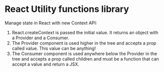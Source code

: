 # React Utility functions library

Manage state in React with new Context API:
1. React.createContext is passed the initial value. It returns an object with a Provider and a Consumer.
2. The Provider component is used higher in the tree and accepts a prop called value. This value can be anything!
3. The Consumer component is used anywhere below the Provider in the tree and accepts a prop called children and must be a function that can accept a value and return a JSX.
